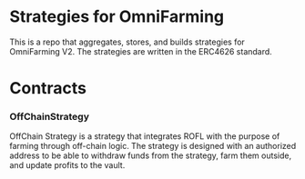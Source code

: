 # Strategies for OmniFarming

This is a repo that aggregates, stores, and builds strategies for OmniFarming V2. The strategies are written in the ERC4626 standard.

# Contracts

### OffChainStrategy

OffChain Strategy is a strategy that integrates ROFL with the purpose of farming through off-chain logic. The strategy is designed with an authorized address to be able to withdraw funds from the strategy, farm them outside, and update profits to the vault.
